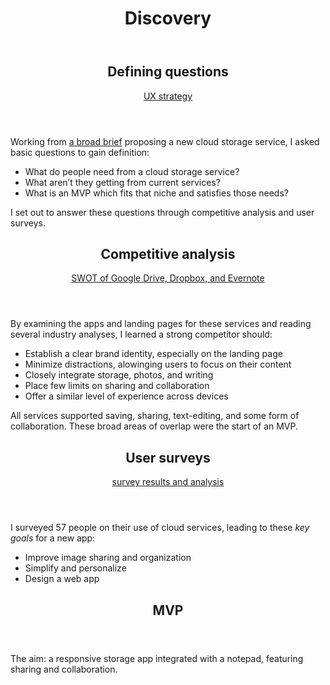 <header>
  <h1>Discovery</h1>
</header>

<section class="medBreak"> <!-- ux strategy -->
  <header>
    <h2>Defining questions</h2>
    <p>
      <a href="https://docs.google.com/document/d/1tjt01N_hKcYRORMEWI-b-Le8S9hJT_R8fhSkpouxKgQ/edit?usp=sharing">UX strategy</a>
    </p>
  </header>

  <p>Working from <a href="https://docs.google.com/document/d/1_fPbDX6tGxTq1HszAyMTy-HK2dYhrVz_UCDcedSyVRo/edit?usp=sharing">a broad brief</a> proposing a new cloud storage service, I asked basic questions to gain definition:</p>

  <ul>
    <li>What do people need from a cloud storage service?</li>
    <li>What aren’t they getting from current services?</li>
    <li>What is an MVP which fits that niche and satisfies those needs?</li>
  </ul>

  <p>I set out to answer these questions through competitive analysis and user surveys.</p>
</section> <!-- end ux strategy -->

<section class="medBreak"> <!-- competitive analysis -->
  <header>
    <h2 class="headerWithP">Competitive analysis</h2>
    <p>
      <a href="https://docs.google.com/document/d/1HgViwIEgB70t-5nhOErMvRskMoC-aQfqty4rWqXPpx4/edit?usp=sharing">SWOT of Google Drive, Dropbox, and Evernote</a>
    </p>
  </header>

  <p>By examining the apps and landing pages for these services and reading several industry analyses, I learned a strong competitor should:</p>
  <ul>
    <li>Establish a clear brand identity, especially on the landing page</li>
    <li>Minimize distractions, alowinging users to focus on their content</li>
    <li>Closely integrate storage, photos, and writing</li>
    <li>Place few limits on sharing and collaboration</li>
    <li>Offer a similar level of experience across devices</li>
  </ul>

  <p>All services supported saving, sharing, text-editing, and some form of collaboration. These broad areas of overlap were the start of an MVP.</p>
</section> <!-- end competitive analysis -->

<section class="medBreak"> <!-- user survey -->
  <header class="headerWithP">
    <h2>User surveys</h2>
    <p>
      <a href="https://docs.google.com/document/d/1IHJvq1w5f7r7YySX0X0GNedk00ECIwRaf9I908ixWHM/edit?usp=sharing">survey results and analysis</a>
    </p>
  </header>

  <p>I surveyed 57 people on their use of cloud services, leading to these <em>key goals</em> for a new app:</p>
  <ul>
    <li>Improve image sharing and organization</li>
    <li>Simplify and personalize</li>
    <li>Design a web app</li>
  </ul>
</section> <!-- end user survey -->

<section class="medBreak"> <!-- mvp -->
  <header>
    <h2>MVP</h2>
  </header>

  <p>The aim: a responsive storage app integrated with a notepad, featuring sharing and collaboration.</p>
</section> <!-- end mvp -->

